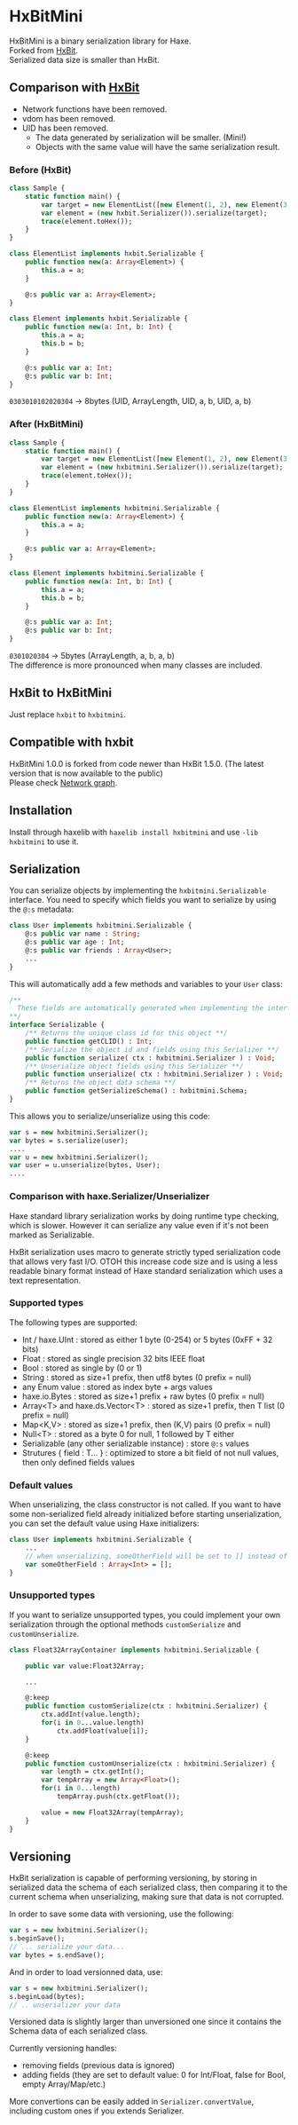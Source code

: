 # HxBitMini

HxBitMini is a binary serialization library for Haxe.  
Forked from [HxBit](https://github.com/HeapsIO/hxbit).  
Serialized data size is smaller than HxBit.

## Comparison with [HxBit](https://github.com/HeapsIO/hxbit)

- Network functions have been removed.
- vdom has been removed.
- UID has been removed.
  - The data generated by serialization will be smaller. (Mini!)
  - Objects with the same value will have the same serialization result.

### Before (HxBit)

```haxe
class Sample {
    static function main() {
        var target = new ElementList([new Element(1, 2), new Element(3, 4)]);
        var element = (new hxbit.Serializer()).serialize(target);
        trace(element.toHex());
    }
}

class ElementList implements hxbit.Serializable {
    public function new(a: Array<Element>) {
        this.a = a;
    }

    @:s public var a: Array<Element>;
}

class Element implements hxbit.Serializable {
    public function new(a: Int, b: Int) {
        this.a = a;
        this.b = b;
    }

    @:s public var a: Int;
    @:s public var b: Int;
}
```

`0303010102020304` -> 8bytes (UID, ArrayLength, UID, a, b, UID, a, b)

### After (HxBitMini)

```haxe
class Sample {
    static function main() {
        var target = new ElementList([new Element(1, 2), new Element(3, 4)]);
        var element = (new hxbitmini.Serializer()).serialize(target);
        trace(element.toHex());
    }
}

class ElementList implements hxbitmini.Serializable {
    public function new(a: Array<Element>) {
        this.a = a;
    }

    @:s public var a: Array<Element>;
}

class Element implements hxbitmini.Serializable {
    public function new(a: Int, b: Int) {
        this.a = a;
        this.b = b;
    }

    @:s public var a: Int;
    @:s public var b: Int;
}
```

`0301020304` -> 5bytes (ArrayLength, a, b, a, b)  
The difference is more pronounced when many classes are included.

## HxBit to HxBitMini

Just replace `hxbit` to `hxbitmini`.

## Compatible with hxbit

HxBitMini 1.0.0 is forked from code newer than HxBit 1.5.0. (The latest version that is now available to the public)  
Please check [Network graph](https://github.com/HeapsIO/hxbit/network).

## Installation

Install through haxelib with `haxelib install hxbitmini` and use `-lib hxbitmini` to use it.

## Serialization

You can serialize objects by implementing the `hxbitmini.Serializable` interface. You need to specify which fields you want to serialize by using the `@:s` metadata:

```haxe
class User implements hxbitmini.Serializable {
    @:s public var name : String;
    @:s public var age : Int;
    @:s public var friends : Array<User>;
    ...
}
```

This will automatically add a few methods and variables to your `User` class:

```haxe
/**
  These fields are automatically generated when implementing the interface.
**/
interface Serializable {
	/** Returns the unique class id for this object **/
	public function getCLID() : Int;
	/** Serialize the object id and fields using this Serializer **/
	public function serialize( ctx : hxbitmini.Serializer ) : Void;
	/** Unserialize object fields using this Serializer **/  
	public function unserialize( ctx : hxbitmini.Serializer ) : Void;
	/** Returns the object data schema **/  
	public function getSerializeSchema() : hxbitmini.Schema;
}
```

This allows you to serialize/unserialize using this code:

```haxe
var s = new hxbitmini.Serializer();
var bytes = s.serialize(user);
....
var u = new hxbitmini.Serializer();
var user = u.unserialize(bytes, User);
....
```

### Comparison with haxe.Serializer/Unserializer

Haxe standard library serialization works by doing runtime type checking, which is slower. However it can serialize any value even if it's not been marked as Serializable.

HxBit serialization uses macro to generate strictly typed serialization code that allows very fast I/O. OTOH this increase code size and is using a less readable binary format instead of Haxe standard serialization which uses a text representation.

### Supported types

The following types are supported:

  - Int / haxe.UInt : stored as either 1 byte (0-254) or 5 bytes (0xFF + 32 bits)
  - Float : stored as single precision 32 bits IEEE float
  - Bool : stored as single by (0 or 1)
  - String : stored as size+1 prefix, then utf8 bytes (0 prefix = null)
  - any Enum value : stored as index byte + args values
  - haxe.io.Bytes : stored as size+1 prefix + raw bytes (0 prefix = null)
  - Array&lt;T&gt; and haxe.ds.Vector&lt;T&gt; : stored as size+1 prefix, then T list (0 prefix = null)
  - Map&lt;K,V&gt; : stored as size+1 prefix, then (K,V) pairs (0 prefix = null)
  - Null&lt;T&gt; : stored as a byte 0 for null, 1 followed by T either
  - Serializable (any other serializable instance) : store `@:s` values
  - Strutures { field : T... } : optimized to store a bit field of not null values, then only defined fields values 

### Default values

When unserializing, the class constructor is not called. If you want to have some non-serialized field already initialized before starting unserialization, you can set the default value using Haxe initializers:

```haxe
class User implements hxbitmini.Serializable {
    ...
    // when unserializing, someOtherField will be set to [] instead of null
    var someOtherField : Array<Int> = []; 
}
```

### Unsupported types

If you want to serialize unsupported types, you could implement your own serialization through the optional methods `customSerialize` and `customUnserialize`.

```haxe
class Float32ArrayContainer implements hxbitmini.Serializable {

    public var value:Float32Array;

    ...

    @:keep
    public function customSerialize(ctx : hxbitmini.Serializer) {
        ctx.addInt(value.length);
        for(i in 0...value.length)
            ctx.addFloat(value[i]);
    }

    @:keep
    public function customUnserialize(ctx : hxbitmini.Serializer) {
        var length = ctx.getInt();
        var tempArray = new Array<Float>();
        for(i in 0...length)
            tempArray.push(ctx.getFloat());

        value = new Float32Array(tempArray);
    }
}
```

## Versioning

HxBit serialization is capable of performing versioning, by storing in serialized data the schema of each serialized class, then comparing it to the current schema when unserializing, making sure that data is not corrupted.

In order to save some data with versioning, use the following:

```haxe
var s = new hxbitmini.Serializer();
s.beginSave();
// ... serialize your data...
var bytes = s.endSave();
```

And in order to load versionned data, use:

```haxe
var s = new hxbitmini.Serializer();
s.beginLoad(bytes);
// .. unserializer your data
```
Versioned data is slightly larger than unversioned one since it contains the Schema data of each serialized class.

Currently versioning handles:
 - removing fields (previous data is ignored)
 - adding fields (they are set to default value: 0 for Int/Float, false for Bool, empty Array/Map/etc.)

More convertions can be easily added in `Serializer.convertValue`, including custom ones if you extends Serializer. 

